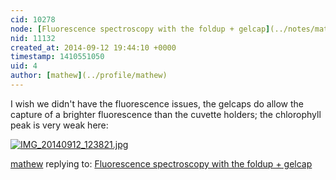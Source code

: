 ```yaml
---
cid: 10278
node: [Fluorescence spectroscopy with the foldup + gelcap](../notes/mathew/09-12-2014/fluorescence-spectroscopy-with-the-foldup-gelcap)
nid: 11132
created_at: 2014-09-12 19:44:10 +0000
timestamp: 1410551050
uid: 4
author: [mathew](../profile/mathew)
---
```


I wish we didn't have the fluorescence issues, the gelcaps do allow the capture of a brighter fluorescence than the cuvette holders; the chlorophyll peak is very weak here:

[![IMG_20140912_123821.jpg](https://i.publiclab.org/system/images/photos/000/006/808/medium/IMG_20140912_123821.jpg)](https://i.publiclab.org/system/images/photos/000/006/808/original/IMG_20140912_123821.jpg)



[mathew](../profile/mathew) replying to: [Fluorescence spectroscopy with the foldup + gelcap](../notes/mathew/09-12-2014/fluorescence-spectroscopy-with-the-foldup-gelcap)

